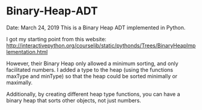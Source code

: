 # Binary-Heap-ADT
Date: March 24, 2019
This is a Binary Heap ADT implemented in Python. 

I got my starting point from this website: http://interactivepython.org/courselib/static/pythonds/Trees/BinaryHeapImplementation.html

However, their Binary Heap only allowed a minimum sorting, and only facilitated numbers. 
I added a type to the heap (using the functions maxType and minType) so that the heap could be sorted minimally or maximally.

Additionally, by creating different heap type functions, you can have a binary heap that sorts other objects, not just numbers.
